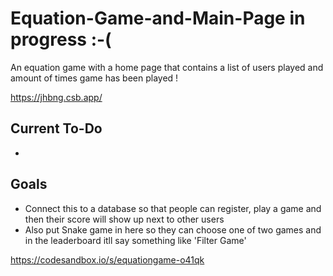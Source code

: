 # Equation-Game-and-Main-Page in progress :-(
An equation game with a home page that contains a list of users played and amount of times game has been played !

https://jhbng.csb.app/

## Current To-Do 
- 

## Goals 
- Connect this to a database so that people can register, play a game and then their score will show up next to other users 
- Also put Snake game in here so they can choose one of two games and in the leaderboard itll say something like 'Filter Game' 

https://codesandbox.io/s/equationgame-o41qk
